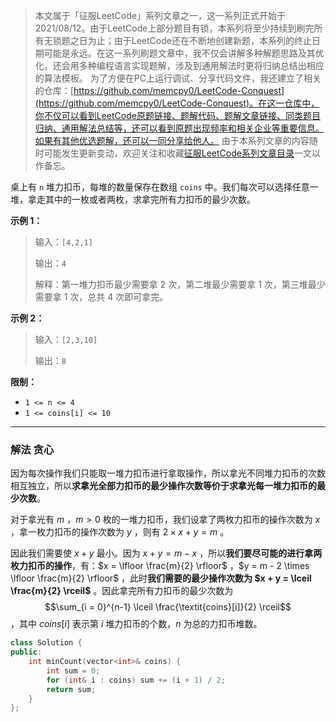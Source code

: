 > 本文属于「征服LeetCode」系列文章之一，这一系列正式开始于2021/08/12。由于LeetCode上部分题目有锁，本系列将至少持续到刷完所有无锁题之日为止；由于LeetCode还在不断地创建新题，本系列的终止日期可能是永远。在这一系列刷题文章中，我不仅会讲解多种解题思路及其优化，还会用多种编程语言实现题解，涉及到通用解法时更将归纳总结出相应的算法模板。
> <b></b>
> 为了方便在PC上运行调试、分享代码文件，我还建立了相关的仓库：[https://github.com/memcpy0/LeetCode-Conquest](https://github.com/memcpy0/LeetCode-Conquest)。在这一仓库中，你不仅可以看到LeetCode原题链接、题解代码、题解文章链接、同类题目归纳、通用解法总结等，还可以看到原题出现频率和相关企业等重要信息。如果有其他优选题解，还可以一同分享给他人。
> <b></b>
> 由于本系列文章的内容随时可能发生更新变动，欢迎关注和收藏[征服LeetCode系列文章目录](https://memcpy0.blog.csdn.net/article/details/119656559)一文以作备忘。

桌上有 `n` 堆力扣币，每堆的数量保存在数组 `coins` 中。我们每次可以选择任意一堆，拿走其中的一枚或者两枚，求拿完所有力扣币的最少次数。

**示例 1：**
> 输入：`[4,2,1]`
> 
> 输出：`4`
> 
> 解释：第一堆力扣币最少需要拿 2 次，第二堆最少需要拿 1 次，第三堆最少需要拿 1 次，总共 4 次即可拿完。

**示例 2：**
> 输入：`[2,3,10]`
> 
> 输出：`8`

**限制：**
- `1 <= n <= 4`
- `1 <= coins[i] <= 10`

---
### 解法 贪心
因为每次操作我们只能取一堆力扣币进行拿取操作，所以拿光不同堆力扣币的次数相互独立，所以**求拿光全部力扣币的最少操作次数等价于求拿光每一堆力扣币的最少次数**。

对于拿光有 $m$ ，$m > 0$ 枚的一堆力扣币，我们设拿了两枚力扣币的操作次数为 $x$ ，拿一枚力扣币的操作次数为 $y$ ，则有 $2 \times x + y = m$ 。

因此我们需要使 $x + y$ 最小。因为 $x + y = m - x$ ，所以**我们要尽可能的进行拿两枚力扣币的操作**，有：$x = \lfloor \frac{m}{2} \rfloor$ ，$y = m - 2 \times \lfloor \frac{m}{2} \rfloor$ ，此时**我们需要的最少操作次数为 $x + y = \lceil \frac{m}{2} \rceil$** 。因此拿完所有力扣币的最少次数为 $$\sum_{i = 0}^{n-1} \lceil \frac{\textit{coins}[i]}{2} \rceil$$
​，其中 $\textit{coins}[i]$ 表示第 $i$ 堆力扣币的个数，$n$ 为总的力扣币堆数。
```cpp
class Solution {
public:
    int minCount(vector<int>& coins) {
        int sum = 0;
        for (int& i : coins) sum += (i + 1) / 2;
        return sum;
    }
};
```